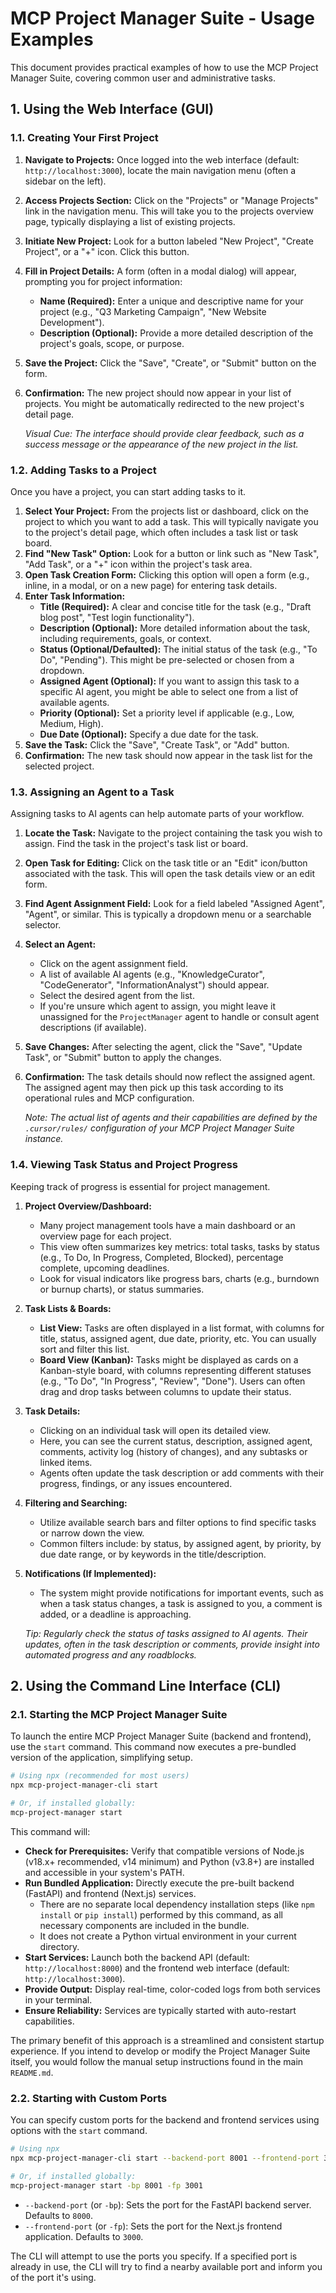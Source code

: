 # MCP Project Manager Suite - Usage Examples

This document provides practical examples of how to use the MCP Project Manager Suite, covering common user and administrative tasks.

## 1. Using the Web Interface (GUI)

### 1.1. Creating Your First Project

1.  **Navigate to Projects:** Once logged into the web interface (default: `http://localhost:3000`), locate the main navigation menu (often a sidebar on the left).
2.  **Access Projects Section:** Click on the "Projects" or "Manage Projects" link in the navigation menu. This will take you to the projects overview page, typically displaying a list of existing projects.
3.  **Initiate New Project:** Look for a button labeled "New Project", "Create Project", or a "+" icon. Click this button.
4.  **Fill in Project Details:** A form (often in a modal dialog) will appear, prompting you for project information:
    *   **Name (Required):** Enter a unique and descriptive name for your project (e.g., "Q3 Marketing Campaign", "New Website Development").
    *   **Description (Optional):** Provide a more detailed description of the project's goals, scope, or purpose.
5.  **Save the Project:** Click the "Save", "Create", or "Submit" button on the form.
6.  **Confirmation:** The new project should now appear in your list of projects. You might be automatically redirected to the new project's detail page.

    *Visual Cue: The interface should provide clear feedback, such as a success message or the appearance of the new project in the list.*

### 1.2. Adding Tasks to a Project

Once you have a project, you can start adding tasks to it.

1.  **Select Your Project:** From the projects list or dashboard, click on the project to which you want to add a task. This will typically navigate you to the project's detail page, which often includes a task list or task board.
2.  **Find "New Task" Option:** Look for a button or link such as "New Task", "Add Task", or a "+" icon within the project's task area.
3.  **Open Task Creation Form:** Clicking this option will open a form (e.g., inline, in a modal, or on a new page) for entering task details.
4.  **Enter Task Information:**
    *   **Title (Required):** A clear and concise title for the task (e.g., "Draft blog post", "Test login functionality").
    *   **Description (Optional):** More detailed information about the task, including requirements, goals, or context.
    *   **Status (Optional/Defaulted):** The initial status of the task (e.g., "To Do", "Pending"). This might be pre-selected or chosen from a dropdown.
    *   **Assigned Agent (Optional):** If you want to assign this task to a specific AI agent, you might be able to select one from a list of available agents.
    *   **Priority (Optional):** Set a priority level if applicable (e.g., Low, Medium, High).
    *   **Due Date (Optional):** Specify a due date for the task.
5.  **Save the Task:** Click the "Save", "Create Task", or "Add" button.
6.  **Confirmation:** The new task should now appear in the task list for the selected project.

### 1.3. Assigning an Agent to a Task

Assigning tasks to AI agents can help automate parts of your workflow.

1.  **Locate the Task:** Navigate to the project containing the task you wish to assign. Find the task in the project's task list or board.
2.  **Open Task for Editing:** Click on the task title or an "Edit" icon/button associated with the task. This will open the task details view or an edit form.
3.  **Find Agent Assignment Field:** Look for a field labeled "Assigned Agent", "Agent", or similar. This is typically a dropdown menu or a searchable selector.
4.  **Select an Agent:**
    *   Click on the agent assignment field.
    *   A list of available AI agents (e.g., "KnowledgeCurator", "CodeGenerator", "InformationAnalyst") should appear.
    *   Select the desired agent from the list.
    *   If you're unsure which agent to assign, you might leave it unassigned for the `ProjectManager` agent to handle or consult agent descriptions (if available).
5.  **Save Changes:** After selecting the agent, click the "Save", "Update Task", or "Submit" button to apply the changes.
6.  **Confirmation:** The task details should now reflect the assigned agent. The assigned agent may then pick up this task according to its operational rules and MCP configuration.

    *Note: The actual list of agents and their capabilities are defined by the `.cursor/rules/` configuration of your MCP Project Manager Suite instance.*

### 1.4. Viewing Task Status and Project Progress

Keeping track of progress is essential for project management.

1.  **Project Overview/Dashboard:**
    *   Many project management tools have a main dashboard or an overview page for each project.
    *   This view often summarizes key metrics: total tasks, tasks by status (e.g., To Do, In Progress, Completed, Blocked), percentage complete, upcoming deadlines.
    *   Look for visual indicators like progress bars, charts (e.g., burndown or burnup charts), or status summaries.

2.  **Task Lists & Boards:**
    *   **List View:** Tasks are often displayed in a list format, with columns for title, status, assigned agent, due date, priority, etc. You can usually sort and filter this list.
    *   **Board View (Kanban):** Tasks might be displayed as cards on a Kanban-style board, with columns representing different statuses (e.g., "To Do", "In Progress", "Review", "Done"). Users can often drag and drop tasks between columns to update their status.

3.  **Task Details:**
    *   Clicking on an individual task will open its detailed view.
    *   Here, you can see the current status, description, assigned agent, comments, activity log (history of changes), and any subtasks or linked items.
    *   Agents often update the task description or add comments with their progress, findings, or any issues encountered.

4.  **Filtering and Searching:**
    *   Utilize available search bars and filter options to find specific tasks or narrow down the view.
    *   Common filters include: by status, by assigned agent, by priority, by due date range, or by keywords in the title/description.

5.  **Notifications (If Implemented):**
    *   The system might provide notifications for important events, such as when a task status changes, a task is assigned to you, a comment is added, or a deadline is approaching.

    *Tip: Regularly check the status of tasks assigned to AI agents. Their updates, often in the task description or comments, provide insight into automated progress and any roadblocks.*

## 2. Using the Command Line Interface (CLI)

### 2.1. Starting the MCP Project Manager Suite

To launch the entire MCP Project Manager Suite (backend and frontend), use the `start` command. This command now executes a pre-bundled version of the application, simplifying setup.

```bash
# Using npx (recommended for most users)
npx mcp-project-manager-cli start

# Or, if installed globally:
mcp-project-manager start
```

This command will:
*   **Check for Prerequisites:** Verify that compatible versions of Node.js (v18.x+ recommended, v14 minimum) and Python (v3.8+) are installed and accessible in your system's PATH.
*   **Run Bundled Application:** Directly execute the pre-built backend (FastAPI) and frontend (Next.js) services.
    *   There are no separate local dependency installation steps (like `npm install` or `pip install`) performed by this command, as all necessary components are included in the bundle.
    *   It does not create a Python virtual environment in your current directory.
*   **Start Services:** Launch both the backend API (default: `http://localhost:8000`) and the frontend web interface (default: `http://localhost:3000`).
*   **Provide Output:** Display real-time, color-coded logs from both services in your terminal.
*   **Ensure Reliability:** Services are typically started with auto-restart capabilities.

The primary benefit of this approach is a streamlined and consistent startup experience. If you intend to develop or modify the Project Manager Suite itself, you would follow the manual setup instructions found in the main `README.md`.

### 2.2. Starting with Custom Ports

You can specify custom ports for the backend and frontend services using options with the `start` command.

```bash
# Using npx
npx mcp-project-manager-cli start --backend-port 8001 --frontend-port 3001

# Or, if installed globally:
mcp-project-manager start -bp 8001 -fp 3001
```

-   `--backend-port` (or `-bp`): Sets the port for the FastAPI backend server. Defaults to `8000`.
-   `--frontend-port` (or `-fp`): Sets the port for the Next.js frontend application. Defaults to `3000`.

The CLI will attempt to use the ports you specify. If a specified port is already in use, the CLI will try to find a nearby available port and inform you of the port it's using.
